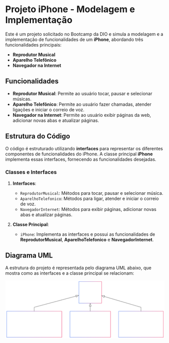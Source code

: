 # Projeto iPhone - Modelagem e Implementação

Este é um projeto solicitado no Bootcamp da DIO e simula a modelagem e a implementação de funcionalidades de um **iPhone**, abordando três funcionalidades principais:

- **Reprodutor Musical**
- **Aparelho Telefônico**
- **Navegador na Internet**

## Funcionalidades

- **Reprodutor Musical**: Permite ao usuário tocar, pausar e selecionar músicas.
- **Aparelho Telefônico**: Permite ao usuário fazer chamadas, atender ligações e iniciar o correio de voz.
- **Navegador na Internet**: Permite ao usuário exibir páginas da web, adicionar novas abas e atualizar páginas.

## Estrutura do Código

O código é estruturado utilizando **interfaces** para representar os diferentes componentes de funcionalidades do iPhone. A classe principal **iPhone** implementa essas interfaces, fornecendo as funcionalidades desejadas.

### Classes e Interfaces

1. **Interfaces**:
   - `ReprodutorMusical`: Métodos para tocar, pausar e selecionar música.
   - `AparelhoTelefonico`: Métodos para ligar, atender e iniciar o correio de voz.
   - `NavegadorInternet`: Métodos para exibir páginas, adicionar novas abas e atualizar páginas.

2. **Classe Principal**:
   - `iPhone`: Implementa as interfaces e possui as funcionalidades de **ReprodutorMusical**, **AparelhoTelefonico** e **NavegadorInternet**.

## Diagrama UML

A estrutura do projeto é representada pelo diagrama UML abaixo, que mostra como as interfaces e a classe principal se relacionam:

![Diagrama UML](src/img/diagramaUML.svg)

